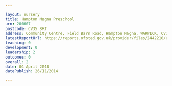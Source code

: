 ```yaml
---

layout: nursery
title: Hampton Magna Preschool
urn: 200607
postcode: CV35 8RT
address: Community Centre, Field Barn Road, Hampton Magna, WARWICK, CV35 8RT
latestReportUrl: https://reports.ofsted.gov.uk/provider/files/2442210/urn/200607.pdf
teaching: 0
development: 0
leadership: 2
outcomes: 0
overall: 2
date: 01 April 2018 
datePublish: 26/11/2014

---
```


